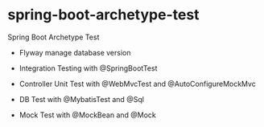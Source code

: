 # spring-boot-archetype-test

Spring Boot Archetype Test

* Flyway manage database version

* Integration Testing with @SpringBootTest

* Controller Unit Test with @WebMvcTest and @AutoConfigureMockMvc

* DB Test with @MybatisTest and @Sql

* Mock Test with @MockBean and @Mock
